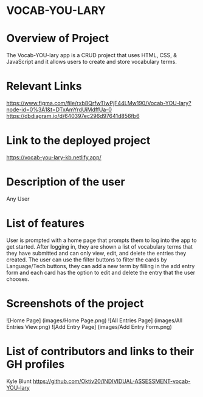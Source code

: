 # VOCAB-YOU-LARY

# Overview of Project
The Vocab-YOU-lary app is a CRUD project that uses HTML, CSS, & JavaScript and it allows users to create and store vocabulary terms.

# Relevant Links
https://www.figma.com/file/rxb8QrfwTIwPjF44LMw190/Vocab-YOU-lary?node-id=0%3A1&t=DTxAmYrdUiMdffUa-0
https://dbdiagram.io/d/640397ec296d97641d856fb6
# Link to the deployed project
https://vocab-you-lary-kb.netlify.app/
# Description of the user
Any User

# List of features
User is prompted with a home page that prompts them to log into the app to get started. After logging in, they are shown a list of vocabulary terms that they have submitted and can only view, edit, and delete the entries they created. The user can use the filter buttons to filter the cards by Language/Tech buttons, they can add a new term by filling in the add entry form and each card has the option to edit and delete the entry that the user chooses.

# Screenshots of the project
![Home Page] (images/Home Page.png)
![All Entries Page] (images/All Entries View.png)
![Add Entry Page] (images/Add Entry Form.png)
# List of contributors and links to their GH profiles
Kyle Blunt https://github.com/Oktiv20/INDIVIDUAL-ASSESSMENT-vocab-YOU-lary
